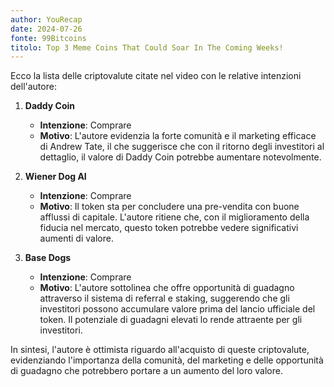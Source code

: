 ```yaml
---
author: YouRecap
date: 2024-07-26
fonte: 99Bitcoins
titolo: Top 3 Meme Coins That Could Soar In The Coming Weeks!
---
```


Ecco la lista delle criptovalute citate nel video con le relative intenzioni dell'autore:

1. **Daddy Coin**
   - **Intenzione**: Comprare
   - **Motivo**: L'autore evidenzia la forte comunità e il marketing efficace di Andrew Tate, il che suggerisce che con il ritorno degli investitori al dettaglio, il valore di Daddy Coin potrebbe aumentare notevolmente.

2. **Wiener Dog AI**
   - **Intenzione**: Comprare
   - **Motivo**: Il token sta per concludere una pre-vendita con buone afflussi di capitale. L'autore ritiene che, con il miglioramento della fiducia nel mercato, questo token potrebbe vedere significativi aumenti di valore.

3. **Base Dogs**
   - **Intenzione**: Comprare
   - **Motivo**: L'autore sottolinea che offre opportunità di guadagno attraverso il sistema di referral e staking, suggerendo che gli investitori possono accumulare valore prima del lancio ufficiale del token. Il potenziale di guadagni elevati lo rende attraente per gli investitori.

In sintesi, l'autore è ottimista riguardo all'acquisto di queste criptovalute, evidenziando l'importanza della comunità, del marketing e delle opportunità di guadagno che potrebbero portare a un aumento del loro valore.
